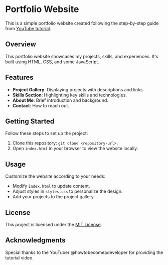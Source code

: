 # Portfolio Website

This is a simple portfolio website created following the step-by-step guide from [YouTube tutorial](https://www.youtube.com/watch?v=ldwlOzRvYOU).

## Overview

This portfolio website showcases my projects, skills, and experiences. It's built using HTML, CSS, and some JavaScript.

## Features

- **Project Gallery**: Displaying projects with descriptions and links.
- **Skills Section**: Highlighting key skills and technologies.
- **About Me**: Brief introduction and background.
- **Contact**: How to reach out.

## Getting Started

Follow these steps to set up the project:

1. Clone this repository: `git clone <repository-url>`.
2. Open `index.html` in your browser to view the website locally.

## Usage

Customize the website according to your needs:

- Modify `index.html` to update content.
- Adjust styles in `styles.css` to personalize the design.
- Add your projects to the project gallery.

## License

This project is licensed under the [MIT License](LICENSE).

## Acknowledgments

Special thanks to the YouTuber @howtobecomeadeveloper for providing the tutorial video.

